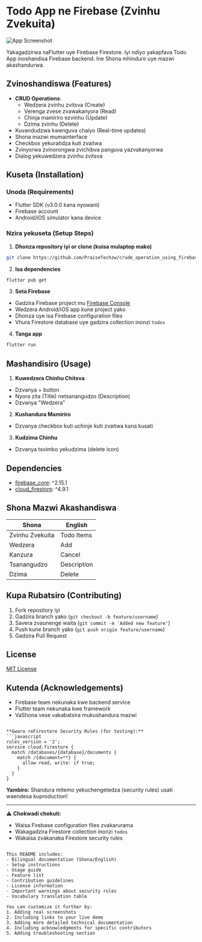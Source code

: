 # Todo App ne Firebase (Zvinhu Zvekuita)

![App Screenshot](https://via.placeholder.com/300x600?text=Todo+App+Screenshot) 
*<!-- Isa screenshot yako pano -->*

Yakagadzirwa naFlutter uye Firebase Firestore. Iyi ndiyo yakapfava Todo App inoshandisa Firebase backend. Ine Shona mhinduro uye mazwi akashandurwa.

## Zvinoshandiswa (Features)
- **CRUD Operations**:
  - Wedzera zvinhu zvitsva (Create)
  - Verenga zvese zvawakanyora (Read)
  - Chinja mamiriro ezvinhu (Update)
  - Dzima zvinhu (Delete)
- Kuvandudzwa kwenguva chaiyo (Real-time updates)
- Shona mazwi mumainterface
- Checkbox yekuratidza kuti zvaitwa
- Zvinyorwa zvinorongwa zvichibva panguva yazvakanyorwa
- Dialog yekuwedzera zvinhu zvitsva

## Kuseta (Installation)

### Unoda (Requirements)
- Flutter SDK (v3.0.0 kana nyowani)
- Firebase account
- Android/iOS simulator kana device

### Nzira yekuseta (Setup Steps)

1. **Dhonza repository iyi or clone (kuisa mulaptop mako)**
```bash
git clone https://github.com/PraiseTechzw/crude_operation_using_firebase.git
```

2. **Isa dependencies**
```bash
flutter pub get
```

3. **Seta Firebase**
- Gadzira Firebase project mu [Firebase Console](https://console.firebase.google.com/)
- Wedzera Android/iOS app kune project yako
- Dhonza uye isa Firebase configuration files
- Vhura Firestore database uye gadzira collection inonzi `todos`

4. **Tanga app**
```bash
flutter run
```

## Mashandisiro (Usage)

1. **Kuwedzera Chinhu Chitsva**
- Dzvanya + button
- Nyora zita (Title) netsanangudzo (Description)
- Dzvanya "Wedzera"

2. **Kushandura Mamiriro**
- Dzvanya checkbox kuti uchinje kuti zvaitwa kana kusati

3. **Kudzima Chinhu**
- Dzvanya tsvimbo yekudzima (delete icon)

## Dependencies
- [firebase_core](https://pub.dev/packages/firebase_core): ^2.15.1
- [cloud_firestore](https://pub.dev/packages/cloud_firestore): ^4.9.1

## Shona Mazwi Akashandiswa
| Shona           | English         |
|-----------------|-----------------|
| Zvinhu Zvekuita | Todo Items      |
| Wedzera         | Add             |
| Kanzura         | Cancel          |
| Tsanangudzo     | Description     |
| Dzima           | Delete          |

## Kupa Rubatsiro (Contributing)
1. Fork repository iyi
2. Gadzira branch yako (`git checkout -b feature/username`)
3. Savera zvaunenge waita (`git commit -m 'Added new feature'`)
4. Push kune branch yako (`git push origin feature/username`)
5. Gadzira Pull Request

## License
[MIT License](https://choosealicense.com/licenses/mit/)

## Kutenda (Acknowledgements)
- Firebase team nekunaka kwe backend service
- Flutter team nekunaka kwe framework
- VaShona vese vakabatsira mukushandura mazwi
```

**Gwaro reFirestore Security Rules (for testing):**
```javascript
rules_version = '2';
service cloud.firestore {
  match /databases/{database}/documents {
    match /{document=**} {
      allow read, write: if true;
    }
  }
}
```

**Yambiro:** Shandura mitemo yekuchengetedza (security rules) usati waendesa kuproduction!

---

⚠️ **Chokwadi chekuti:**  
- Waisa Firebase configuration files zvakarurama  
- Wakagadzira Firestore collection inonzi `todos`  
- Wakaisa zvakanaka Firestore security rules
```

This README includes:
- Bilingual documentation (Shona/English)
- Setup instructions
- Usage guide
- Feature list
- Contribution guidelines
- License information
- Important warnings about security rules
- Vocabulary translation table

You can customize it further by:
1. Adding real screenshots
2. Including links to your live demo
3. Adding more detailed technical documentation
4. Including acknowledgments for specific contributors
5. Adding troubleshooting section